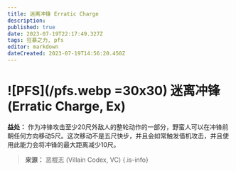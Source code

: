 ```yaml
---
title: 迷离冲锋 Erratic Charge
description: 
published: true
date: 2023-07-19T22:17:49.327Z
tags: 狂暴之力, pfs
editor: markdown
dateCreated: 2023-07-19T14:56:20.450Z
---
```


# ![PFS](/pfs.webp =30x30) 迷离冲锋 (Erratic Charge, Ex)

**益处：** 作为冲锋攻击至少20尺外敌人的整轮动作的一部分，野蛮人可以在冲锋前朝任何方向移动5尺。这次移动不是五尺快步，并且会如常触发借机攻击，并且使用此能力会将冲锋的最大距离减少10尺。

> **来源：** 恶棍志 (Villain Codex, VC)
{.is-info}
